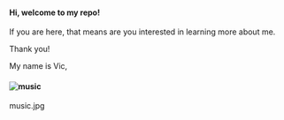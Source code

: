 #### Hi, welcome to my repo! 
If you are here, that means are you interested in learning more about me. 

Thank you! 



My name is Vic, 



#### ![music](https://github.com/vic-voskovsky/Portfolio/blob/master/images/music.jpg)



music.jpg
